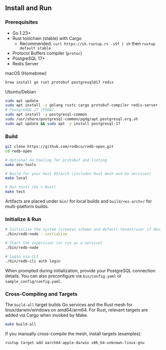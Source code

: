 ## Install and Run

### Prerequisites

- Go 1.23+
- Rust toolchain (stable) with Cargo
  - Recommended: `curl https://sh.rustup.rs -sSf | sh` then `rustup default stable`
- Protocol Buffers compiler (`protoc`)
- PostgreSQL 17+
- Redis Server

macOS (Homebrew)
```bash
brew install go rust protobuf postgresql@17 redis
```

Ubuntu/Debian
```bash
sudo apt update
sudo apt install -y golang rustc cargo protobuf-compiler redis-server
# PostgreSQL 17 (PGDG)
sudo apt install -y postgresql-common
sudo /usr/share/postgresql-common/pgdg/apt.postgresql.org.sh
sudo apt update && sudo apt -y install postgresql-17
```

### Build

```bash
git clone https://github.com/redbco/redb-open.git
cd redb-open

# Optional Go tooling for protobuf and linting
make dev-tools

# Build for your host OS/arch (includes Rust mesh and Go services)
make local

# Run tests (Go + Rust)
make test
```

Artifacts are placed under `bin/` for local builds and `build/<os-arch>/` for multi-platform builds.

### Initialize & Run

```bash
# Initialize the system (creates schema and default tenant/user if desired)
./bin/redb-node --initialize

# Start the supervisor (or run as a service)
./bin/redb-node

# Login via CLI
./bin/redb-cli auth login
```

When prompted during initialization, provide your PostgreSQL connection details. You can also preconfigure via `bin/config.yaml` or `sample_config/config.yaml`.

### Cross-Compiling and Targets

The `build-all` target builds Go services and the Rust mesh for linux/darwin/windows on amd64/arm64. For Rust, relevant targets are added via Cargo when invoked by Make.

```bash
make build-all
```

If you manually cross-compile the mesh, install targets (examples):
```bash
rustup target add aarch64-apple-darwin x86_64-unknown-linux-gnu
```


